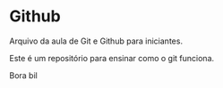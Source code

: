 # Github

Arquivo da aula de Git e Github para iniciantes.

Este é um repositório para ensinar como o git funciona.

Bora bil
